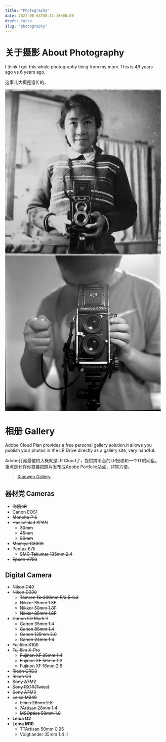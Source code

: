 ```yaml
---
title: "Photography"
date: 2022-08-03T08:13:16+08:00
draft: false
slug: "photography"
---
```


# **关于摄影 About Photography**

I think I get this whole photography thing from my mom. This is 46 years ago vs 6 years ago.

这事儿大概是遗传的。

![like mother](/resources/images/photo1.png)![like son](/resources/images/photo2.png)


# **相册 Gallery**

Adobe Cloud Plan provides a free personal gallery solution.It allows you publish your photos in the LR Drive directly as a gallery site, very handful.

Adobe订阅最值的大概就是LR Cloud了，提供跨平台的LR授权和一个1T的网盘。重点是允许你直接把照片发布成Adobe Portfolio站点，非常方便。

> [Xiaowen Gallery](https://xiaowenz.myportfolio.com/)

## **器材党 Cameras**

- ~~海鸥4B~~
- Canon EOS1
- ~~Monolta P'S~~
- ~~Hasselblad XPAN~~
    - ~~30mm~~
    - ~~45mm~~
    - ~~90mm~~
- ~~Mamiya C330S~~
- ~~Pentax 67II~~
    - ~~SMC Takumar 105mm 2.4~~
- ~~Epson V750~~
  
## Digital Camera

- ~~Nikon D40~~
- ~~Nikon D300~~
    - ~~Tamron 18-300mm F/3.5-6.3~~
    - ~~Nikkor 35mm 1.8F~~
    - ~~Nikkor 50mm 1.8F~~
    - ~~Nikkor 85mm 1.8F~~
- ~~Canon 5D Mark II~~
    - ~~Canon 35mm 1.4~~
    - ~~Canon 85mm 1.4~~
    - ~~Canon 135mm 2.0~~
    - ~~Canon 24mm 1.4~~
- ~~Fujifilm X100~~
- ~~Fujifilm X-Pro~~
    - ~~Fujinon XF 35mm 1.4~~
    - ~~Fujinon XF 56mm 1.2~~
    - ~~Fujinon XF 16mm 2.8~~
- ~~Ricoh GRD3~~
- ~~Ricoh GR~~
- ~~Sony A7M2~~
- ~~Sony RX1R(Twice)~~
- ~~Sony A7M3~~
- ~~Leica M240~~
    - ~~Leica 28mm 2.8~~
    - ~~7Artisan 28mm 1.4~~
    - ~~MSOptics 50mm 1.0~~
- **Leica Q2**
- **Leica M10**
  - TTArtisan 50mm 0.95
  - Voigtlander 35mm 1.4 II
